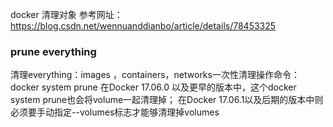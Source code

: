 docker 清理对象
参考网址：https://blog.csdn.net/wennuanddianbo/article/details/78453325






### prune everything
清理everything：images ，containers，networks一次性清理操作命令：
docker system prune
在Docker 17.06.0 以及更早的版本中，这个docker system prune也会将volume一起清理掉；
在Docker 17.06.1以及后期的版本中则必须要手动指定--volumes标志才能够清理掉volumes
